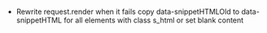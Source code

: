 - Rewrite request.render when it fails copy data-snippetHTMLOld to data-snippetHTML for all elements with class s_html or set blank content
